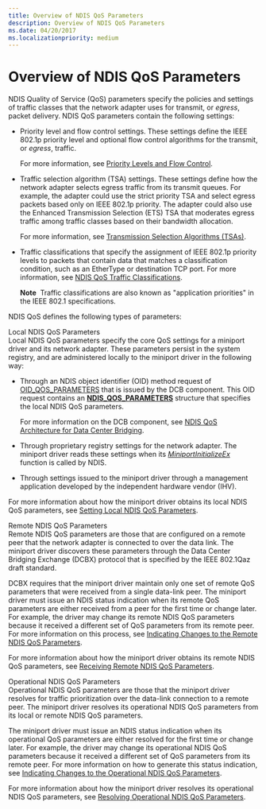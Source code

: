 ```yaml
---
title: Overview of NDIS QoS Parameters
description: Overview of NDIS QoS Parameters
ms.date: 04/20/2017
ms.localizationpriority: medium
---
```


# Overview of NDIS QoS Parameters


NDIS Quality of Service (QoS) parameters specify the policies and settings of traffic classes that the network adapter uses for transmit, or *egress*, packet delivery. NDIS QoS parameters contain the following settings:

-   Priority level and flow control settings. These settings define the IEEE 802.1p priority level and optional flow control algorithms for the transmit, or *egress*, traffic.

    For more information, see [Priority Levels and Flow Control](ieee-802-1p-priority-levels.md).

-   Traffic selection algorithm (TSA) settings. These settings define how the network adapter selects egress traffic from its transmit queues. For example, the adapter could use the strict priority TSA and select egress packets based only on IEEE 802.1p priority. The adapter could also use the Enhanced Transmission Selection (ETS) TSA that moderates egress traffic among traffic classes based on their bandwidth allocation.

    For more information, see [Transmission Selection Algorithms (TSAs)](transmission-selection-algorithms--tsas-.md).

-   Traffic classifications that specify the assignment of IEEE 802.1p priority levels to packets that contain data that matches a classification condition, such as an EtherType or destination TCP port. For more information, see [NDIS QoS Traffic Classifications](ndis-qos-traffic-classifications.md).

    **Note**  Traffic classifications are also known as "application priorities" in the IEEE 802.1 specifications.

     

NDIS QoS defines the following types of parameters:

<a href="" id="local-ndis-qos-parameters"></a>Local NDIS QoS Parameters  
Local NDIS QoS parameters specify the core QoS settings for a miniport driver and its network adapter. These parameters persist in the system registry, and are administered locally to the miniport driver in the following way:

-   Through an NDIS object identifier (OID) method request of [OID\_QOS\_PARAMETERS](./oid-qos-parameters.md) that is issued by the DCB component. This OID request contains an [**NDIS\_QOS\_PARAMETERS**](/windows-hardware/drivers/ddi/ntddndis/ns-ntddndis-_ndis_qos_parameters) structure that specifies the local NDIS QoS parameters.

    For more information on the DCB component, see [NDIS QoS Architecture for Data Center Bridging](ndis-qos-architecture-for-data-center-bridging.md).

-   Through proprietary registry settings for the network adapter. The miniport driver reads these settings when its [*MiniportInitializeEx*](/windows-hardware/drivers/ddi/ndis/nc-ndis-miniport_initialize) function is called by NDIS.

-   Through settings issued to the miniport driver through a management application developed by the independent hardware vendor (IHV).

For more information about how the miniport driver obtains its local NDIS QoS parameters, see [Setting Local NDIS QoS Parameters](setting-local-ndis-qos-parameters.md).

<a href="" id="remote-ndis-qos-parameters"></a>Remote NDIS QoS Parameters  
Remote NDIS QoS parameters are those that are configured on a remote peer that the network adapter is connected to over the data link. The miniport driver discovers these parameters through the Data Center Bridging Exchange (DCBX) protocol that is specified by the IEEE 802.1Qaz draft standard.

DCBX requires that the miniport driver maintain only one set of remote QoS parameters that were received from a single data-link peer. The miniport driver must issue an NDIS status indication when its remote QoS parameters are either received from a peer for the first time or change later. For example, the driver may change its remote NDIS QoS parameters because it received a different set of QoS parameters from its remote peer. For more information on this process, see [Indicating Changes to the Remote NDIS QoS Parameters](indicating-changes-to-the-remote-ndis-qos-parameters.md).

For more information about how the miniport driver obtains its remote NDIS QoS parameters, see [Receiving Remote NDIS QoS Parameters](receiving-remote-ndis-qos-parameters.md).

<a href="" id="operational-ndis-qos-parameters"></a>Operational NDIS QoS Parameters  
Operational NDIS QoS parameters are those that the miniport driver resolves for traffic prioritization over the data-link connection to a remote peer. The miniport driver resolves its operational NDIS QoS parameters from its local or remote NDIS QoS parameters.

The miniport driver must issue an NDIS status indication when its operational QoS parameters are either resolved for the first time or change later. For example, the driver may change its operational NDIS QoS parameters because it received a different set of QoS parameters from its remote peer. For more information on how to generate this status indication, see [Indicating Changes to the Operational NDIS QoS Parameters](indicating-changes-to-the-operational-ndis-qos-parameters.md).

For more information about how the miniport driver resolves its operational NDIS QoS parameters, see [Resolving Operational NDIS QoS Parameters](resolving-operational-ndis-qos-parameters.md).

 

